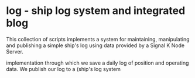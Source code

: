 # log - ship log system and integrated blog
This collection of scripts implements a system for maintaining, manipulating and publishing a simple ship's log using data provided by a Signal K Node Server.

implementation through which we save a daily log of position and operating data. We publish our log to a (ship's log system
